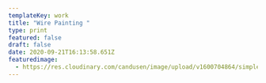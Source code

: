 ```yaml
---
templateKey: work
title: "Wire Painting "
type: print
featured: false
draft: false
date: 2020-09-21T16:13:58.651Z
featuredimage:
  - https://res.cloudinary.com/candusen/image/upload/v1600704864/simpler-wire-painting-2_xfpkhy.jpg
---
```

